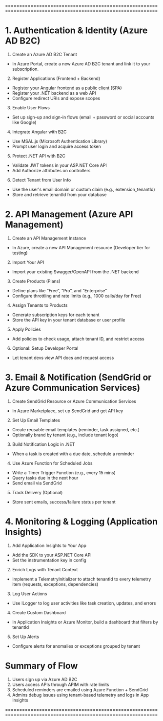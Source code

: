 ============================================================================================================

# 1. Authentication & Identity (Azure AD B2C)

1. Create an Azure AD B2C Tenant

- In Azure Portal, create a new Azure AD B2C tenant and link it to your subscription.

2. Register Applications (Frontend + Backend)

- Register your Angular frontend as a public client (SPA)
- Register your .NET backend as a web API
- Configure redirect URIs and expose scopes

3. Enable User Flows

- Set up sign-up and sign-in flows (email + password or social accounts like Google)

4. Integrate Angular with B2C

- Use MSAL.js (Microsoft Authentication Library)
- Prompt user login and acquire access token

5. Protect .NET API with B2C

- Validate JWT tokens in your ASP.NET Core API
- Add Authorize attributes on controllers

6. Detect Tenant from User Info

- Use the user's email domain or custom claim (e.g., extension_tenantId)
- Store and retrieve tenantId from your database

# 2. API Management (Azure API Management)

1. Create an API Management Instance

- In Azure, create a new API Management resource (Developer tier for testing)

2. Import Your API

- Import your existing Swagger/OpenAPI from the .NET backend

3. Create Products (Plans)

- Define plans like “Free”, “Pro”, and “Enterprise”
- Configure throttling and rate limits (e.g., 1000 calls/day for Free)

4. Assign Tenants to Products

- Generate subscription keys for each tenant
- Store the API key in your tenant database or user profile

5. Apply Policies

- Add policies to check usage, attach tenant ID, and restrict access

6. Optional: Setup Developer Portal

- Let tenant devs view API docs and request access

# 3. Email & Notification (SendGrid or Azure Communication Services)

1. Create SendGrid Resource or Azure Communication Services

- In Azure Marketplace, set up SendGrid and get API key

2. Set Up Email Templates

- Create reusable email templates (reminder, task assigned, etc.)
- Optionally brand by tenant (e.g., include tenant logo)

3. Build Notification Logic in .NET

- When a task is created with a due date, schedule a reminder

4. Use Azure Function for Scheduled Jobs

- Write a Timer Trigger Function (e.g., every 15 mins)
- Query tasks due in the next hour
- Send email via SendGrid

5. Track Delivery (Optional)

- Store sent emails, success/failure status per tenant

# 4. Monitoring & Logging (Application Insights)

1. Add Application Insights to Your App

- Add the SDK to your ASP.NET Core API
- Set the instrumentation key in config

2. Enrich Logs with Tenant Context

- Implement a TelemetryInitializer to attach tenantId to every telemetry item (requests, exceptions, dependencies)

3. Log User Actions

- Use ILogger to log user activities like task creation, updates, and errors

4. Create Custom Dashboard

- In Application Insights or Azure Monitor, build a dashboard that filters by tenantId

5. Set Up Alerts

- Configure alerts for anomalies or exceptions grouped by tenant

# Summary of Flow

1. Users sign up via Azure AD B2C
2. Users access APIs through APIM with rate limits
3. Scheduled reminders are emailed using Azure Function + SendGrid
4. Admins debug issues using tenant-based telemetry and logs in App Insights

============================================================================================================
